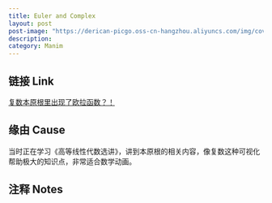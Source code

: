 ```yaml
---
title: Euler and Complex
layout: post
post-image: "https://derican-picgo.oss-cn-hangzhou.aliyuncs.com/img/cov.png"
description:
category: Manim
---
```


## 链接 Link

[复数本原根里出现了欧拉函数？！](https://www.bilibili.com/video/BV1RE411J7Wd/)

## 缘由 Cause

当时正在学习《高等线性代数选讲》，讲到本原根的相关内容，像复数这种可视化帮助极大的知识点，非常适合数学动画。

## 注释 Notes
